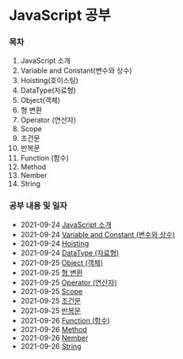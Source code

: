 # JavaScript 공부 

### 목차

1. JavaScript 소개
2. Variable and Constant(변수와 상수)
3. Hoisting(호이스팅)
4. DataType(자료형)
5. Object(객체)
6. 형 변환
7. Operator (연산자)
8. Scope
9. 조건문
10. 반복문
11. Function (함수)
12. Method
13. Nember
14. String
<!--5. Control statement (제어문)
7. Arrow Function (화살표 함수)
8. DOM (문서 객체 모델)
9. IIFE (즉시 실행 함수)
10. Property -->


### 공부 내용 및 일자 

- 2021-09-24 [JavaScript 소개](./introduce/README.md)
- 2021-09-24 [Variable and Constant (변수와 상수)](./variable_constant/README.md)
- 2021-09-24 [Hoisting](./hoisting/README.md)
- 2021-09-24 [DataType (자료형)](./datatype/README.md)
- 2021-09-25 [Object (객체)](./object/README.md)
- 2021-09-25 [형 변환](./typecoercion/README.md)
- 2021-09-25 [Operator (연산자)](./operator/README.md)
- 2021-09-25 [Scope](./scope/README.md)
- 2021-09-25 [조건문](./condition/README.md)
- 2021-09-25 [반복문](./loop/README.md)
- 2021-09-26 [Function (함수)](./function/README.md)
- 2021-09-26 [Method](./method/README.md)
- 2021-09-26 [Nember](./number/README.md)
- 2021-09-26 [String](./string/README.md)
<!--- 2021-09-18 [Control statement(제어문)](./controlStatement/README.md)
- 2021-09-20 [Arrow Function (화살표 함수)](./arrowfunction/README.md)
- 2021-09-21 [DOM (문서 객체 모델)](./dom/README.md)
- 2021-09-22 [IIFE (즉시 실행 함수)](./iife/README.md)
- 2021-09-23 [Property](./property/README.md)
 -->
